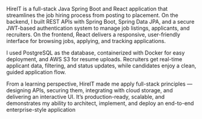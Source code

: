 HireIT is a full-stack Java Spring Boot and React application that streamlines the job hiring process from posting to placement.
On the backend, I built REST APIs with Spring Boot, Spring Data JPA, and a secure JWT-based authentication system to manage job listings, applicants, and recruiters. On the frontend, React delivers a responsive, user-friendly interface for browsing jobs, applying, and tracking applications.

I used PostgreSQL as the database, containerized with Docker for easy deployment, and AWS S3 for resume uploads. Recruiters get real-time applicant data, filtering, and status updates, while candidates enjoy a clean, guided application flow.

From a learning perspective, HireIT made me apply full-stack principles — designing APIs, securing them, integrating with cloud storage, and delivering an interactive UI. It’s production-ready, scalable, and demonstrates my ability to architect, implement, and deploy an end-to-end enterprise-style application

